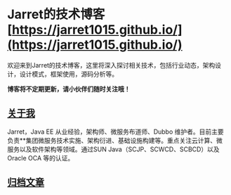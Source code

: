 # Jarret的技术博客 [https://jarret1015.github.io/](https://jarret1015.github.io/)

欢迎来到Jarret的技术博客，这里将深入探讨相关技术，包括行业动态，架构设计，设计模式，框架使用，源码分析等。

**博客将不定期更新，请小伙伴们随时关注哦！**


## [关于我](https://jarret1015.github.io/about/)

Jarret，Java EE 从业经验，架构师、微服务布道师、Dubbo 维护者。目前主要负责**集团微服务技术实施、架构衍进、基础设施构建等。重点关注云计算、微服务以及软件架构等领域。通过SUN Java（SCJP、SCWCD、SCBCD）以及Oracle OCA 等的认证。


## [归档文章](https://jarret1015.github.io/archive/)
